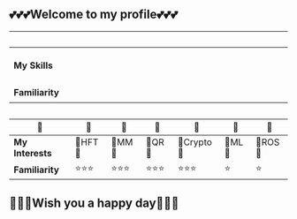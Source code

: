 

## :two_hearts::two_hearts::two_hearts:**Welcome to my profile**:two_hearts::two_hearts::two_hearts:

| <div style="width:1000px">:prince:</div>| :prince: |:prince: |:prince: |:prince: |:prince: |:prince: |
| ------ | ------ |------ |------ |------ |------ |------ |
|**My Skills**|:blossom:python:blossom:|:blossom:nodejs:blossom:|:blossom:c:blossom:|:blossom:solidity:blossom:|:blossom:go:blossom:|:blossom:rust:blossom:|
|**Familiarity**|:star::star::star:|:star::star::star:|:star:|:star:|:star:|:star:|

##

| :prince:| :prince: |:prince: |:prince: |:prince: |:prince: |:prince: |
| ------ | ------ |------ |------ |------ |------ |------ |
|**My Interests**|:tulip:HFT:tulip:|:tulip:MM:tulip:|:tulip:QR:tulip:|:tulip:Crypto:tulip:|:tulip:ML:tulip:|:tulip:ROS:tulip:|
|**Familiarity**|:star::star::star:|:star::star::star:|:star::star::star:|:star::star::star:|:star:|:star:|

## :revolving_hearts::revolving_hearts::revolving_hearts:**Wish you a happy day**:revolving_hearts::revolving_hearts::revolving_hearts:


